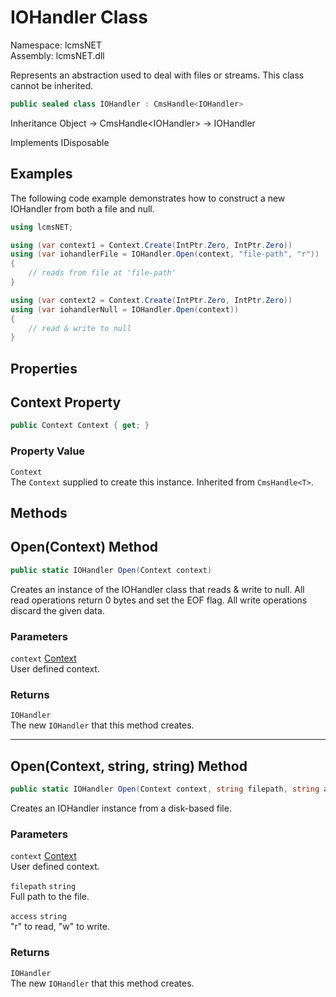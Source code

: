 # IOHandler Class

Namespace: lcmsNET  
Assembly: lcmsNET.dll

Represents an abstraction used to deal with files or streams. This class cannot be inherited.

```csharp
public sealed class IOHandler : CmsHandle<IOHandler>
```

Inheritance Object → CmsHandle\<IOHandler> → IOHandler

Implements IDisposable

## Examples

The following code example demonstrates how to construct a new IOHandler from both a file and null.

```csharp
using lcmsNET;

using (var context1 = Context.Create(IntPtr.Zero, IntPtr.Zero))
using (var iohandlerFile = IOHandler.Open(context, "file-path", "r"))
{
    // reads from file at 'file-path'
}

using (var context2 = Context.Create(IntPtr.Zero, IntPtr.Zero))
using (var iohandlerNull = IOHandler.Open(context))
{
    // read & write to null
}
```

## Properties
## Context Property

```csharp
public Context Context { get; }
```

### Property Value

`Context`  
The `Context` supplied to create this instance. Inherited from `CmsHandle<T>`.

## Methods
## Open(Context) Method

```csharp
public static IOHandler Open(Context context)
```

Creates an instance of the IOHandler class that reads & write to null. All read operations return 0 bytes and set the EOF flag. All write operations discard the given data.

### Parameters

`context` [Context](./Context)  
User defined context.

### Returns

`IOHandler`  
The new `IOHandler` that this method creates.

---
## Open(Context, string, string) Method

```csharp
public static IOHandler Open(Context context, string filepath, string access)
```

Creates an IOHandler instance from a disk-based file.

### Parameters

`context` [Context](./Context)  
User defined context.

`filepath` `string`  
Full path to the file.

`access` `string`  
"r" to read, "w" to write.

### Returns

`IOHandler`  
The new `IOHandler` that this method creates.
